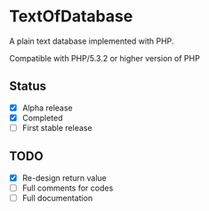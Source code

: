 TextOfDatabase
==============

A plain text database implemented with PHP.

Compatible with PHP/5.3.2 or higher version of PHP

## Status ##

- [x] Alpha release
- [x] Completed
- [ ] First stable release

## TODO ##

- [x] Re-design return value
- [ ] Full comments for codes
- [ ] Full documentation
